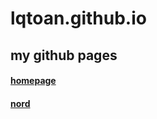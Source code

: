 # lqtoan.github.io
## my github pages

#### <a href="https://lqtoan.github.io/homepage/" >homepage</a>
#### <a href="https://lqtoan.github.io/nord-homepage/" >nord</a>
